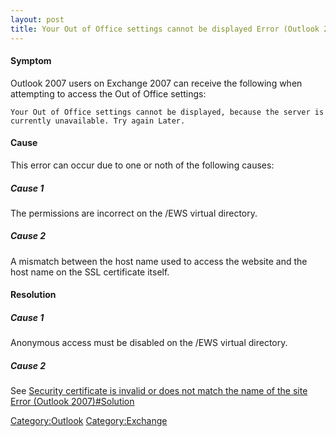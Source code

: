 ```yaml
---
layout: post 
title: Your Out of Office settings cannot be displayed Error (Outlook 2007)
---
```


#### Symptom

Outlook 2007 users on Exchange 2007 can receive the following when
attempting to access the Out of Office settings:

    Your Out of Office settings cannot be displayed, because the server is currently unavailable. Try again Later.

#### Cause

This error can occur due to one or noth of the following causes:

##### Cause 1

The permissions are incorrect on the /EWS virtual directory.

##### Cause 2

A mismatch between the host name used to access the website and the host
name on the SSL certificate itself.

#### Resolution

##### Cause 1

Anonymous access must be disabled on the /EWS virtual directory.

##### Cause 2

See [Security certificate is invalid or does not match the name of the
site Error (Outlook
2007)\#Solution](Security_certificate_is_invalid_or_does_not_match_the_name_of_the_site_Error_(Outlook_2007)#Solution "wikilink")

[Category:Outlook](Category:Outlook "wikilink")
[Category:Exchange](Category:Exchange "wikilink")

